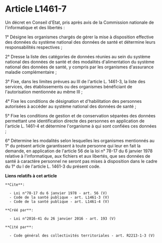 # Article L1461-7

Un décret en Conseil d'Etat, pris après avis de la Commission nationale de l'informatique et des libertés : 

1° Désigne les organismes chargés de gérer la mise à disposition effective des données du système national des données de
santé et détermine leurs responsabilités respectives ; 

2° Dresse la liste des catégories de données réunies au sein du système national des données de santé et des modalités
d'alimentation du système national des données de santé, y compris par les organismes d'assurance maladie complémentaire ; 

3° Fixe, dans les limites prévues au III de l'article L. 1461-3, la liste des services, des établissements ou des organismes
bénéficiant de l'autorisation mentionnée au même III ; 

4° Fixe les conditions de désignation et d'habilitation des personnes autorisées à accéder au système national des données de
santé ; 

5° Fixe les conditions de gestion et de conservation séparées des données permettant une identification directe des personnes
en application de l'article L. 1461-4 et détermine l'organisme à qui sont confiées ces données ; 

6° Détermine les modalités selon lesquelles les organismes mentionnés au 1° du présent article garantissent à toute personne
qui leur en fait la demande, en application de l'article 56 de la loi n° 78-17 du 6 janvier 1978 relative à l'informatique,
aux fichiers et aux libertés, que ses données de santé à caractère personnel ne seront pas mises à disposition dans le cadre
du 1° du I de l'article L. 1461-3 du présent code.

**Liens relatifs à cet article**

	**Cite**:

	  - Loi n°78-17 du 6 janvier 1978 - art. 56 (V)
	  - Code de la santé publique - art. L1461-3 (V)
	  - Code de la santé publique - art. L1461-4 (V)

	**Créé par**:

	  - Loi n°2016-41 du 26 janvier 2016 - art. 193 (V)

	**Cité par**:

	  - Code général des collectivités territoriales - art. R2213-1-3 (V)
